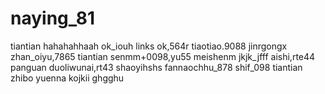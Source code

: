 # naying_81
tiantian
hahahahhaah
ok_iouh
links ok,564r
tiaotiao.9088
jinrgongx
zhan_oiyu,7865
tiantian
senmm+0098,yu55
meishenm
jkjk_jfff
aishi,rte44
panguan
duoliwunai,rt43
shaoyihshs
fannaochhu_878
shif_098
tiantian
zhibo
yuenna
kojkii
ghgghu
